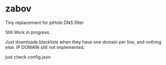 # zabov

Tiny replacement for piHole DNS filter

Still Work in progress. 

Just downloads blacklists when they have one domain per line, and nothing else. 
IP DOMAIN still not implemented.

just check config.json 